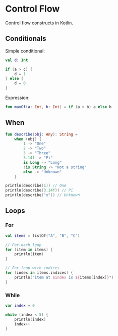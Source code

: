 # Control Flow
Control flow constructs in Kotlin.

## Conditionals
Simple conditional:
```kotlin
val d: Int

if (a > c) {
    d = 1
} else {
    d = 0
}
```

Expression:
```kotlin
fun maxOf(a: Int, b: Int) = if (a > b) a else b
```

## When
```kotlin
fun describe(obj: Any): String =
    when (obj) {
        1 -> "One"
        2 -> "Two"
        3 -> "Three"
        3.14f -> "Pi"
        is Long -> "Long"
        !is String -> "Not a string"
        else -> "Unknown"
    }

println(describe(1)) // One
println(describe(3.14f)) // Pi
println(describe("x")) // Unknown
```

## Loops
### For
```kotlin
val items = listOf("A", "B", "C")

// For-each loop
for (item in items) {
    println(item)
}

// For loop with indices
for (index in items.indices) {
    println("item at $index is ${items[index]}")
}
```

### While
```kotlin
var index = 0

while (index < 5) {
    println(index)
    index++
}
```